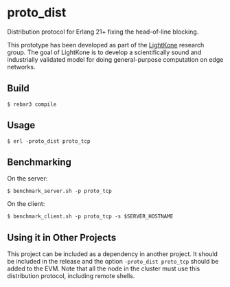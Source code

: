 proto_dist
==========

Distribution protocol for Erlang 21+ fixing the head-of-line blocking.

This prototype has been developed as part of the
[LightKone](https://www.lightkone.eu/) research group.
The goal of LightKone is to develop a scientifically sound and industrially
validated model for doing general-purpose computation on edge networks.

Build
-----

    $ rebar3 compile

Usage
-----

    $ erl -proto_dist proto_tcp

Benchmarking
------------

  On the server:

    $ benchmark_server.sh -p proto_tcp

  On the client:

    $ benchmark_client.sh -p proto_tcp -s $SERVER_HOSTNAME

Using it in Other Projects
--------------------------

This project can be included as a dependency in another project.
It should be included in the release and the option `-proto_dist proto_tcp`
should be added to the EVM. Note that all the node in the cluster must use
this distribution protocol, including remote shells.
